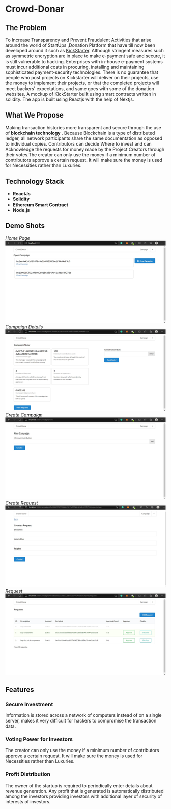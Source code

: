 # Crowd-Donar
## The Problem
To Increase Transparency and Prevent Fraudulent Activities that arise around the world of StartUps ,Donation Platform  that have till now been developed around it such as <a href="https://www.kickstarter.com/">KickStarter</a>. Although stringent measures such as symmetric encryption are in place to make e-payment safe and secure, it is still vulnerable to hacking. Enterprises with in-house e-payment systems must incur additional costs in procuring, installing and maintaining sophisticated payment-security technologies. There is no guarantee that people who post projects on Kickstarter will deliver on their projects, use the money to implement their projects, or that the completed projects will meet backers' expectations, and same goes with some of the donation websites. A mockup of KickStarter built using smart contracts written in solidity. The app is built using Reactjs with the help of Nextjs.

## What We Propose
Making transaction histories more transparent and secure through the use of **blockchain technology** . Because Blockchain is a type of distributed ledger, all network participants share the same documentation as opposed to individual copies. Contributors can decide Where to invest and can Acknowledge the requests for money made by the Project Creators through their votes.The creator can only use the money if a minimum number of contributors approve a certain request. It will make sure the money is used for Necessities rather than Luxuries.

## Technology Stack
- **ReactJs**
- **Solidity**
- **Ethereum Smart Contract**
- **Node.js**
## Demo Shots
_Home Page_
![](images/1.jpg)
_Campaign Details_
![](images/2.jpg)
_Create Campaign_
![](images/5.jpg)
_Create Request_
![](images/4.jpg)
_Request_
![](images/3.jpg)

## Features
### Secure Investment
Information is stored across a network of computers instead of on a single server, makes it very difficult for hackers to compromise the transaction data.
### Voting Power for Investors
The creator can only use the money if a minimum number of contributors approve a certain request. It will make sure the money is used for Necessities rather than Luxuries.
### Profit Distribution
The owner of the startup is required to periodically enter details about revenue generation. Any profit that is generated is automatically distributed among the investors providing investors with additional layer of security of interests of investors.
